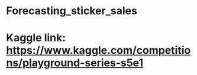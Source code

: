 # Forecasting_sticker_sales
# Kaggle link: https://www.kaggle.com/competitions/playground-series-s5e1
